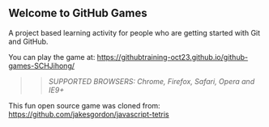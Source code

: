 ## Welcome to GitHub Games

A project based learning activity for people who are getting started with Git and GitHub.

You can play the game at: https://githubtraining-oct23.github.io/github-games-SCHJihong/

>> _*SUPPORTED BROWSERS*: Chrome, Firefox, Safari, Opera and IE9+_

This fun open source game was cloned from: https://github.com/jakesgordon/javascript-tetris
